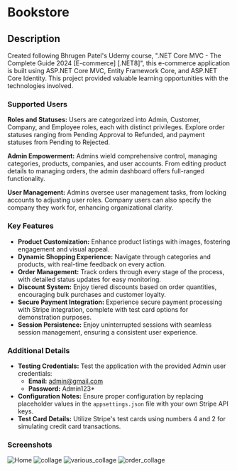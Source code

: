 # Bookstore

## Description

Created following Bhrugen Patel's Udemy course, ".NET Core MVC - The Complete Guide 2024 [E-commerce] [.NET8]", this e-commerce application is built using ASP.NET Core MVC, Entity Framework Core, and ASP.NET Core Identity. This project provided valuable learning opportunities with the technologies involved.

### Supported Users

**Roles and Statuses:** Users are categorized into Admin, Customer, Company, and Employee roles, each with distinct privileges. Explore order statuses ranging from Pending Approval to Refunded, and payment statuses from Pending to Rejected.

**Admin Empowerment:** Admins wield comprehensive control, managing categories, products, companies, and user accounts. From editing product details to managing orders, the admin dashboard offers full-ranged functionality.

**User Management:** Admins oversee user management tasks, from locking accounts to adjusting user roles. Company users can also specify the company they work for, enhancing organizational clarity.

### Key Features

- **Product Customization:** Enhance product listings with images, fostering engagement and visual appeal.
- **Dynamic Shopping Experience:** Navigate through categories and products, with real-time feedback on every action.
- **Order Management:** Track orders through every stage of the process, with detailed status updates for easy monitoring.
- **Discount System:** Enjoy tiered discounts based on order quantities, encouraging bulk purchases and customer loyalty.
- **Secure Payment Integration:** Experience secure payment processing with Stripe integration, complete with test card options for demonstration purposes.
- **Session Persistence:** Enjoy uninterrupted sessions with seamless session management, ensuring a consistent user experience.

### Additional Details

- **Testing Credentials:** Test the application with the provided Admin user credentials: 
  - **Email:** admin@gmail.com
  - **Password:** Admin123*
- **Configuration Notes:** Ensure proper configuration by replacing placeholder values in the `appsettings.json` file with your own Stripe API keys.
- **Test Card Details:** Utilize Stripe's test cards using numbers 4 and 2 for simulating credit card transactions.

### Screenshots

![Home](https://github.com/BotoZ/Bookstore/assets/164318311/265f9604-7d30-4865-a18a-01694e14b183)
![collage](https://github.com/BotoZ/Bookstore/assets/164318311/70bea5cf-d534-4cb4-82db-5a844bb30a5e)
![various_collage](https://github.com/BotoZ/Bookstore/assets/164318311/6ea3c74c-0027-4606-b3f0-6da6ff40f984)
![order_collage](https://github.com/BotoZ/Bookstore/assets/164318311/494f0f7c-e32d-413f-8bb5-81486bdb71ab)


